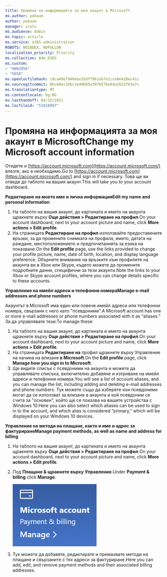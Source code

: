 ```yaml
---
title: Промяна на информацията за моя акаунт в Microsoft
ms.author: pebaum
author: pebaum
manager: scotv
ms.audience: Admin
ms.topic: article
ms.service: o365-administration
ROBOTS: NOINDEX, NOFOLLOW
localization_priority: Priority
ms.collection: Adm_O365
ms.custom:
- "9002956"
- "5658"
ms.openlocfilehash: c0ca49e7946ebe16dff961eb7e1cce8e428ec41c
ms.sourcegitcommit: 8bc60ec34bc1e40685e3976576e04a2623f63a7c
ms.translationtype: MT
ms.contentlocale: bg-BG
ms.lasthandoff: 04/15/2021
ms.locfileid: "51818997"
---
```

# <a name="change-my-microsoft-account-information"></a><span data-ttu-id="1ef65-102">Промяна на информацията за моя акаунт в Microsoft</span><span class="sxs-lookup"><span data-stu-id="1ef65-102">Change my Microsoft account information</span></span>

<span data-ttu-id="1ef65-103">Отидете и [https://account.microsoft.com](https://account.microsoft.com/) влезте, ако е необходимо.</span><span class="sxs-lookup"><span data-stu-id="1ef65-103">Go to [https://account.microsoft.com](https://account.microsoft.com/) and sign in if necessary.</span></span> <span data-ttu-id="1ef65-104">Това ще ви отведе до таблото на вашия акаунт.</span><span class="sxs-lookup"><span data-stu-id="1ef65-104">This will take you to your account dashboard.</span></span>  

<span data-ttu-id="1ef65-105">**Редактиране на моето име и лична информация**</span><span class="sxs-lookup"><span data-stu-id="1ef65-105">**Edit my name and personal information**</span></span>

1. <span data-ttu-id="1ef65-106">На таблото на вашия акаунт, до картината и името на акаунта щракнете върху **Още действия > Редактиране на профил**.</span><span class="sxs-lookup"><span data-stu-id="1ef65-106">On your account dashboard, next to your account picture and name, click **More actions > Edit profile**.</span></span>
2. <span data-ttu-id="1ef65-107">На страницата **Редактиране на профил** използвайте предоставените връзки, за да промените снимката на профила, името, датата на раждане, местоположението и предпочитанията за езика на показване.</span><span class="sxs-lookup"><span data-stu-id="1ef65-107">On the **Edit profile** page, use the links provided to change your profile picture, name, date of birth, location, and display language preference.</span></span> <span data-ttu-id="1ef65-108">Обърнете внимание на връзките към профилите на акаунта ви в Xbox или Skype, където можете да промените подробните данни, специфични за тези акаунти.</span><span class="sxs-lookup"><span data-stu-id="1ef65-108">Note the links to your Xbox or Skype account profiles, where you can change details specific to these accounts.</span></span>

<span data-ttu-id="1ef65-109">**Управление на имейл адреси и телефонни номера**</span><span class="sxs-lookup"><span data-stu-id="1ef65-109">**Manage e-mail addresses and phone numbers**</span></span>

<span data-ttu-id="1ef65-110">Акаунтът в Microsoft има един или повече имейл адреси или телефонни номера, свързани с него като "псевдоними".</span><span class="sxs-lookup"><span data-stu-id="1ef65-110">A Microsoft account has one or more e-mail addresses or phone numbers associated with it as “aliases.”</span></span> <span data-ttu-id="1ef65-111">За да управлявате тези:</span><span class="sxs-lookup"><span data-stu-id="1ef65-111">To manage these:</span></span>

1. <span data-ttu-id="1ef65-112">На таблото на вашия акаунт, до картината и името на акаунта щракнете върху **Още действия > Редактиране на профил**.</span><span class="sxs-lookup"><span data-stu-id="1ef65-112">On your account dashboard, next to your account picture and name, click **More actions > Edit profile**.</span></span>
2. <span data-ttu-id="1ef65-113">На страницата **Редактиране на** профил щракнете върху Управление на начина на влизане **в Microsoft**.</span><span class="sxs-lookup"><span data-stu-id="1ef65-113">On the **Edit profile** page, click **Manage how you sign in to Microsoft**.</span></span> 
3. <span data-ttu-id="1ef65-114">Ще видите списък с псевдоними на акаунта и можете да управлявате списъка, включително добавяне и изтриване на имейл адреси и телефонни номера.</span><span class="sxs-lookup"><span data-stu-id="1ef65-114">You will see a list of account aliases, and you can manage the list, including adding and deleting e-mail addresses and phone numbers.</span></span> <span data-ttu-id="1ef65-115">Тук можете също да изберете кои псевдоними могат да се използват за влизане в акаунта и кой псевдоним се счита за "основен", който ще се показва на вашите устройства с Windows 10.</span><span class="sxs-lookup"><span data-stu-id="1ef65-115">Here you can also select which aliases can be used to sign in to the account, and which alias is considered “primary,” which will be displayed on your Windows 10 devices.</span></span>

<span data-ttu-id="1ef65-116">**Управление на методи на плащане, както и име и адрес за фактуриране**</span><span class="sxs-lookup"><span data-stu-id="1ef65-116">**Manage payment methods, as well as name and address for billing**</span></span> 

1. <span data-ttu-id="1ef65-117">На таблото на вашия акаунт, до картината и името на акаунта щракнете върху **Още действия > Редактиране на профил**.</span><span class="sxs-lookup"><span data-stu-id="1ef65-117">On your account dashboard, next to your account picture and name, click **More actions > Edit profile**.</span></span>
2. <span data-ttu-id="1ef65-118">Под **Плащане & щракнете върху** **Управление**.</span><span class="sxs-lookup"><span data-stu-id="1ef65-118">Under **Payment & billing** click **Manage**.</span></span>

    ![Управление на плащане и фактуриране](media/manage-account.png)

3. <span data-ttu-id="1ef65-120">Тук можете да добавяте, редактирате и премахвате методи на плащане и свързаните с тях адреси за фактуриране.</span><span class="sxs-lookup"><span data-stu-id="1ef65-120">Here you can add, edit, and remove payment methods and their associated billing addresses.</span></span> 
